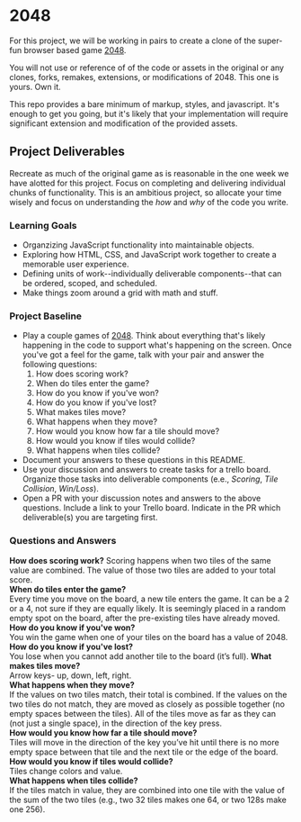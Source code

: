 # 2048
For this project, we will be working in pairs to create a clone of the super-fun browser based game [2048](http://gabrielecirulli.github.io/2048/).

You will not use or reference of of the code or assets in the original or any clones, forks, remakes, extensions, or modifications of 2048. This one is yours. Own it.

This repo provides a bare minimum of markup, styles, and javascript. It's enough to get you going, but it's likely that your implementation will require significant extension and modification of the provided assets.

## Project Deliverables
Recreate as much of the original game as is reasonable in the one week we have alotted for this project. Focus on completing and delivering individual chunks of functionality. This is an ambitious project, so allocate your time wisely and focus on understanding the _how_ and _why_ of the code you write.

### Learning Goals
- Organzizing JavaScript functionality into maintainable objects.
- Exploring how HTML, CSS, and JavaScript work together to create a memorable user experience.
- Defining units of work--individually deliverable components--that can be ordered, scoped, and scheduled.
- Make things zoom around a grid with math and stuff.

### Project Baseline
- Play a couple games of [2048](http://gabrielecirulli.github.io/2048/). Think about everything that's likely happening in the code to support what's happening on the screen. Once you've got a feel for the game, talk with your pair and answer the following questions:
  1. How does scoring work?
  1. When do tiles enter the game?
  1. How do you know if you've won?
  1. How do you know if you've lost?
  1. What makes tiles move?
  1. What happens when they move?
  1. How would you know how far a tile should move?
  1. How would you know if tiles would collide?
  1. What happens when tiles collide?
- Document your answers to these questions in this README.
- Use your discussion and answers to create tasks for a trello board. Organize those tasks into deliverable components (e.e., _Scoring_, _Tile Collision_, _Win/Loss_).
- Open a PR with your discussion notes and answers to the above questions. Include a link to your Trello board. Indicate in the PR which deliverable(s) you are targeting first.

### Questions and Answers
**How does scoring work?**
Scoring happens when two tiles of the same value are combined. The value of those two tiles are added to your total score.  
**When do tiles enter the game?**  
Every time you move on the board, a new tile enters the game. It can be a 2 or a 4, not sure if they are equally likely. It is seemingly placed in a random empty spot on the board, after the pre-existing tiles have already moved.  
**How do you know if you've won?**  
You win the game when one of your tiles on the board has a value of 2048.  
**How do you know if you've lost?**  
You lose when you cannot add another tile to the board (it’s full).
**What makes tiles move?**  
Arrow keys- up, down, left, right.  
**What happens when they move?**  
If the values on two tiles match, their total is combined. If the values on the two tiles do not match, they are moved as closely as possible together (no empty spaces between the tiles). All of the tiles move as far as they can (not just a single space), in the direction of the key press.  
**How would you know how far a tile should move?**  
Tiles will move in the direction of the key you’ve hit until there is no more empty space between that tile and the next tile or the edge of the board.  
**How would you know if tiles would collide?**  
Tiles change colors and value.  
**What happens when tiles collide?**  
If the tiles match in value, they are combined into one tile with the value of the sum of the two tiles (e.g., two 32 tiles makes one 64, or two 128s make one 256).  

